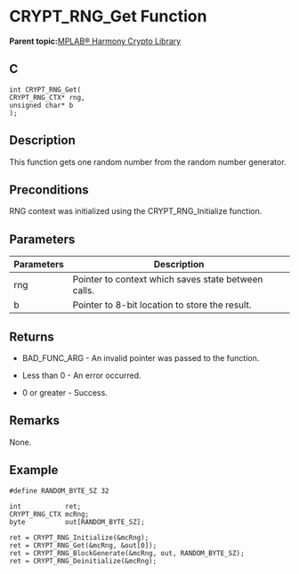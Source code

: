 # CRYPT\_RNG\_Get Function

**Parent topic:**[MPLAB® Harmony Crypto Library](GUID-20F7C343-23D4-42D9-B8C2-A97D4D0EE5CD.md)

## C

```
int CRYPT_RNG_Get(
CRYPT_RNG_CTX* rng, 
unsigned char* b
);
```

## Description

This function gets one random number from the random number generator.

## Preconditions

RNG context was initialized using the CRYPT\_RNG\_Initialize function.

## Parameters

|Parameters|Description|
|----------|-----------|
|rng|Pointer to context which saves state between calls.|
|b|Pointer to 8-bit location to store the result.|

## Returns

-   BAD\_FUNC\_ARG - An invalid pointer was passed to the function.

-   Less than 0 - An error occurred.

-   0 or greater - Success.


## Remarks

None.

## Example

```
#define RANDOM_BYTE_SZ 32

int           ret;
CRYPT_RNG_CTX mcRng;
byte          out[RANDOM_BYTE_SZ];

ret = CRYPT_RNG_Initialize(&mcRng);
ret = CRYPT_RNG_Get(&mcRng, &out[0]);
ret = CRYPT_RNG_BlockGenerate(&mcRng, out, RANDOM_BYTE_SZ);
ret = CRYPT_RNG_Deinitialize(&mcRng);
```

